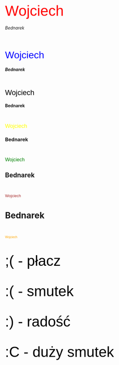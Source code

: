 <!DOCTYPE html>
<html lang="pl-PL">
<html>
<head>
 <meta charset="utf-8">
 <title> Wojciech Bednarek </title>
</head>
<body>
<p align="left"> <font color="red" size="7" face="Arial"> Wojciech </font> </p> <h6> Bednarek </h6> <br>
<p align="left"> <font color="blue" size="6" face="Arial"> Wojciech </font> </p> <h5> Bednarek </h5> <br>
<p align="left"> <font color="black" size="5" face="Arial"> Wojciech </font> </p> <h4> Bednarek </h4> <br>
<p align="left"> <font color="yellow" size="4" face="Arial"> Wojciech </font> </p> <h3> Bednarek </h3> <br>
<p align="left"> <font color="green" size="3" face="Arial"> Wojciech </font> </p> <h2> Bednarek </h2> <br>
<p align="left"> <font color="brown" size="2" face="Arial"> Wojciech </font> </p> <h1> Bednarek </h1> <br>
<p align="left"> <font color="orange" size="1" face="Arial"> Wojciech </font> </p> <br>

<p align="left"> <font color="black" size="7" face="Arial"> ;( - płacz </font> </p> <br>
<p align="left"> <font color="black" size="7" face="Arial"> :( - smutek </font> </p> <br>
<p align="left"> <font color="black" size="7" face="Arial"> :) - radość </font> </p> <br>
<p align="left"> <font color="black" size="7" face="Arial"> :C - duży smutek </font> </p> <br>
 </body>
</html>
